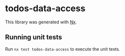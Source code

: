 # todos-data-access

This library was generated with [Nx](https://nx.dev).

## Running unit tests

Run `nx test todos-data-access` to execute the unit tests.
